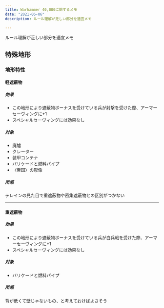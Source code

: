 ```yaml
---
title: Warhammer 40,000に関するメモ
date: "2021-06-06"
description: ルール理解が乏しい部分を適宜メモ

---
```

ルール理解が乏しい部分を適宜メモ

## 特殊地形
### 地形特性
#### 軽遮蔽物
##### 効果
- この地形により遮蔽物ボーナスを受けている兵が射撃を受けた際、アーマーセーヴィングに+1
- スペシャルセーヴィングには効果なし
##### 対象
- 廃墟
- クレーター
- 装甲コンテナ
- バリケードと燃料パイプ
- 〈帝国〉の彫像
##### 所感
テレインの見た目で重遮蔽物や密集遮蔽物との区別がつかない

---
#### 重遮蔽物
##### 効果
- この地形により遮蔽物ボーナスを受けている兵が白兵戦を受けた際、アーマーセーヴィングに+1
- スペシャルセーヴィングには効果なし
##### 対象
- バリケードと燃料パイプ
##### 所感
背が低くて壁じゃないもの、と考えておけばよさそう